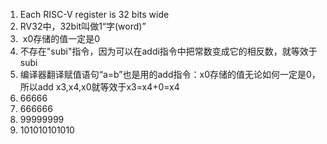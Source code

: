 1. Each RISC-V register is 32 bits wide
2. RV32中，32bit叫做1“字(word)”
3.  x0存储的值一定是0
4. 不存在"subi"指令，因为可以在addi指令中把常数变成它的相反数，就等效于subi
5. 编译器翻译赋值语句“a=b”也是用的add指令：x0存储的值无论如何一定是0，所以add x3,x4,x0就等效于x3=x4+0=x4
6. 66666
7. 666666
8. 99999999
9. 101010101010